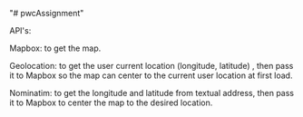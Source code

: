 "# pwcAssignment"   
  
API's:  
  
Mapbox: to get the map. 
  
Geolocation: to get the user current location (longitude, latitude) , then pass it to Mapbox so the map can center to the current user location at first load.  
  
Nominatim: to get the longitude and latitude from textual address, then pass it to Mapbox to center the map to the desired location.
